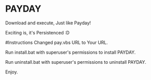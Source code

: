 # PAYDAY
Download and execute, Just like Payday!

Exciting is, it's Persistenced :D

#Instructions
Changed pay.vbs URL to Your URL.

Run install.bat with superuser's permissions to install PAYDAY.


Run uninstall.bat with superuser's permissions to uninstall PAYDAY.

Enjoy.
